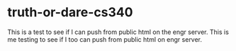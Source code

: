 # truth-or-dare-cs340

This is a test to see if I can push from public html on the engr server.
This is me testing to see if I too can push from public html on engr server.
